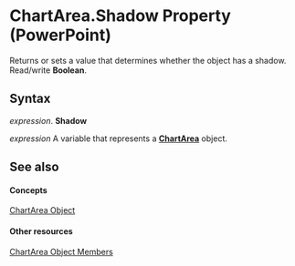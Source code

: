 
# ChartArea.Shadow Property (PowerPoint)

Returns or sets a value that determines whether the object has a shadow. Read/write  **Boolean**.


## Syntax

 _expression_. **Shadow**

 _expression_ A variable that represents a **[ChartArea](2c8bd84e-18e7-6417-de4d-d643064e20f5.md)** object.


## See also


#### Concepts


[ChartArea Object](2c8bd84e-18e7-6417-de4d-d643064e20f5.md)
#### Other resources


[ChartArea Object Members](ee85bf75-758e-af6f-93ec-fb2e357d863d.md)
